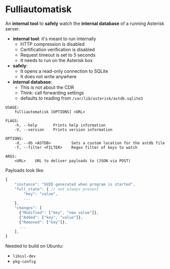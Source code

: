 # Fulliautomatisk

An **internal tool** to **safely** watch the **internal database** of a running
Asterisk server.

 - **internal tool**: it's meant to run internally
   - HTTP compression is disabled
   - Certification verification is disabled
   - Request timeout is set to 5 seconds
   - It needs to run on the Asterisk box
 - **safely**:
   - It opens a read-only connection to SQLite
   - It does not write anywhere
 - **internal database**:
   - This is not about the CDR
   - Think: call forwarding settings
   - defaults to reading from `/var/lib/asterisk/astdb.sqlite3`

```
USAGE:
    fulliautomatisk [OPTIONS] <URL>

FLAGS:
    -h, --help       Prints help information
    -V, --version    Prints version information

OPTIONS:
    -d, --db <ASTDB>         Sets a custom location for the astdb file
    -f, --filter <FILTER>    Regex filter of keys to watch

ARGS:
    <URL>    URL to deliver payloads to (JSON via POST)
```

Payloads look like:

```js
{
    "instance": "UUID generated when program is started",
    "full_state": { // not always present
        "key": "value",
        ...
    },
    "changes": [
      {"Modified": ["key", "new value"]},
      {"Added": ["key", "value"]},
      {"Removed": ["key"]},
      ...
    ],
}
```

Needed to build on Ubuntu:

 - `libssl-dev`
 - `pkg-config`
